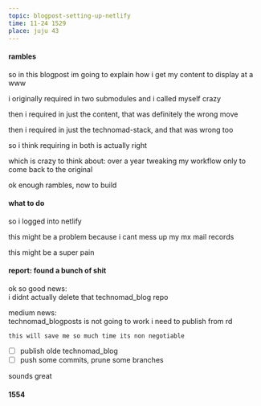 ```yaml
---
topic: blogpost-setting-up-netlify
time: 11-24 1529
place: juju 43
---
```


#### rambles

so in this blogpost im going to explain how i get my content to display at a www

i originally required in two submodules and i called myself crazy

then i required in just the content, that was definitely the wrong move

then i required in just the technomad-stack, and that was wrong too

so i think requiring in both is actually right

which is crazy to think about: over a year tweaking my workflow only to come back to the original

ok enough rambles, now to build

#### what to do

so i logged into netlify

this might be a problem because i cant mess up my mx mail records

this might be a super pain

#### report: found a bunch of shit

ok so good news:  
i didnt actually delete that technomad_blog repo

medium news:  
technomad_blogposts is not going to work
i need to publish from rd

	this will save me so much time its non negotiable 

<!-- maybe i  -->

- [ ] publish olde technomad_blog
- [ ] push some commits, prune some branches

sounds great

#### 1554